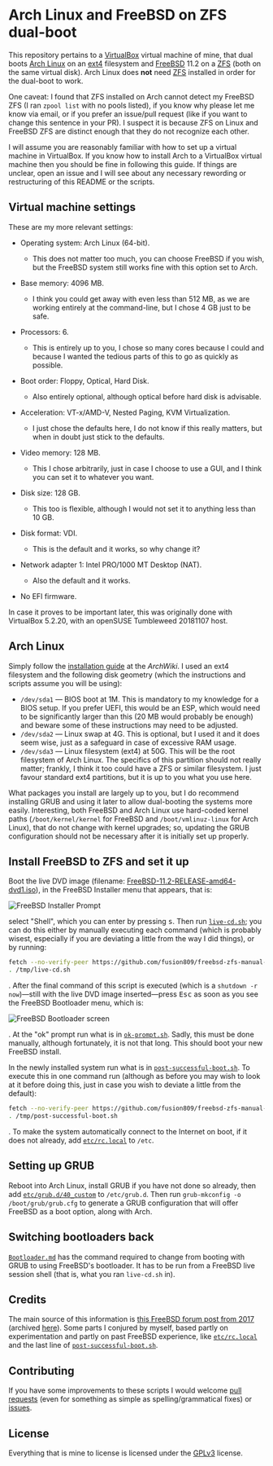 # Arch Linux and FreeBSD on ZFS dual-boot

This repository pertains to a [VirtualBox][1] virtual machine of mine, that dual boots [Arch Linux][2] on an [ext4][3] filesystem and [FreeBSD][4] 11.2 on a [ZFS][5] (both on the same virtual disk). Arch Linux does **not** need [ZFS][6] installed in order for the dual-boot to work. 

One caveat: I found that ZFS installed on Arch cannot detect my FreeBSD ZFS (I ran `zpool list` with no pools listed), if you know why please let me know via email, or if you prefer an issue/pull request (like if you want to change this sentence in your PR). I suspect it is because ZFS on Linux and FreeBSD ZFS are distinct enough that they do not recognize each other.

I will assume you are reasonably familiar with how to set up a virtual machine in VirtualBox. If you know how to install Arch to a VirtualBox virtual machine then you should be fine in following this guide. If things are unclear, open an issue and I will see about any necessary rewording or restructuring of this README or the scripts. 

## Virtual machine settings

These are my more relevant settings:

- Operating system: Arch Linux (64-bit).

	- This does not matter too much, you can choose FreeBSD if you wish, but the FreeBSD system still works fine with this option set to Arch.

- Base memory: 4096 MB.

	- I think you could get away with even less than 512 MB, as we are working entirely at the command-line, but I chose 4 GB just to be safe.

- Processors: 6.

	- This is entirely up to you, I chose so many cores because I could and because I wanted the tedious parts of this to go as quickly as possible. 

- Boot order: Floppy, Optical, Hard Disk.

	- Also entirely optional, although optical before hard disk is advisable.

- Acceleration: VT-x/AMD-V, Nested Paging, KVM Virtualization.

	- I just chose the defaults here, I do not know if this really matters, but when in doubt just stick to the defaults.

- Video memory: 128 MB.

	- This I chose arbitrarily, just in case I choose to use a GUI, and I think you can set it to whatever you want. 

- Disk size: 128 GB.

	- This too is flexible, although I would not set it to anything less than 10 GB.

- Disk format: VDI.

	- This is the default and it works, so why change it?

- Network adapter 1: Intel PRO/1000 MT Desktop (NAT).

	- Also the default and it works. 

- No EFI firmware. 

In case it proves to be important later, this was originally done with VirtualBox 5.2.20, with an openSUSE Tumbleweed 20181107 host. 

## Arch Linux

Simply follow the [installation guide][8] at the *ArchWiki*. I used an ext4 filesystem and the following disk geometry (which the instructions and scripts assume you will be using):

* `/dev/sda1` &mdash; BIOS boot at 1M. This is mandatory to my knowledge for a BIOS setup. If you prefer UEFI, this would be an ESP, which would need to be significantly larger than this (20 MB would probably be enough) and beware some of these instructions may need to be adjusted.
* `/dev/sda2` &mdash; Linux swap at 4G. This is optional, but I used it and it does seem wise, just as a safeguard in case of excessive RAM usage.
* `/dev/sda3` &mdash; Linux filesystem (ext4) at 50G. This will be the root filesystem of Arch Linux. The specifics of this partition should not really matter; frankly, I think it too could have a ZFS or similar filesystem. I just favour standard ext4 partitions, but it is up to you what you use here. 

What packages you install are largely up to you, but I do recommend installing GRUB and using it later to allow dual-booting the systems more easily. Interesting, both FreeBSD and Arch Linux use hard-coded kernel paths (`/boot/kernel/kernel` for FreeBSD and `/boot/vmlinuz-linux` for Arch Linux), that do not change with kernel upgrades; so, updating the GRUB configuration should not be necessary after it is initially set up properly. 

## Install FreeBSD to ZFS and set it up

Boot the live DVD image (filename: [FreeBSD-11.2-RELEASE-amd64-dvd1.iso][9]), in the FreeBSD Installer menu that appears, that is:

![FreeBSD Installer Prompt][10]

select "Shell", which you can enter by pressing <kbd>s</kbd>. Then run [`live-cd.sh`][11]; you can do this either by manually executing each command (which is probably wisest, especially if you are deviating a little from the way I did things), or by running:

```sh
fetch --no-verify-peer https://github.com/fusion809/freebsd-zfs-manual-install/raw/master/live-cd.sh -o /tmp/live-cd.sh
. /tmp/live-cd.sh
```

. After the final command of this script is executed (which is a `shutdown -r now`)&mdash;still with the live DVD image inserted&mdash;press <kbd>Esc</kbd> as soon as you see the FreeBSD Bootloader menu, which is:

![FreeBSD Bootloader screen][12]

. At the "ok" prompt run what is in [`ok-prompt.sh`][13]. Sadly, this must be done manually, although fortunately, it is not that long. This should boot your new FreeBSD install.

In the newly installed system run what is in [`post-successful-boot.sh`][14]. To execute this in one command run (although as before you may wish to look at it before doing this, just in case you wish to deviate a little from the default):

```sh
fetch --no-verify-peer https://github.com/fusion809/freebsd-zfs-manual-install/raw/master/post-successful-boot.sh -o /tmp/post-successful-boot.sh
. /tmp/post-successful-boot.sh
```

. To make the system automatically connect to the Internet on boot, if it does not already, add [`etc/rc.local`][15] to `/etc`. 

## Setting up GRUB

Reboot into Arch Linux, install GRUB if you have not done so already, then add [`etc/grub.d/40_custom`][17] to `/etc/grub.d`. Then run `grub-mkconfig -o /boot/grub/grub.cfg` to generate a GRUB configuration that will offer FreeBSD as a boot option, along with Arch. 

## Switching bootloaders back

[`Bootloader.md`][16] has the command required to change from booting with GRUB to using FreeBSD's bootloader. It has to be run from a FreeBSD live session shell (that is, what you ran `live-cd.sh` in).

## Credits

The main source of this information is [this FreeBSD forum post from 2017][18] (archived [here][19]). Some parts I conjured by myself, based partly on experimentation and partly on past FreeBSD experience, like [`etc/rc.local`][15] and the last line of [`post-successful-boot.sh`][14]. 

## Contributing

If you have some improvements to these scripts I would welcome [pull requests][20] (even for something as simple as spelling/grammatical fixes) or [issues][21]. 

## License

Everything that is mine to license is licensed under the [GPLv3][22] license. 

[1]: https://en.wikipedia.org/wiki/VirtualBox
[2]: https://en.wikipedia.org/wiki/Arch_Linux
[3]: https://en.wikipedia.org/wiki/ext4
[4]: https://en.wikipedia.org/wiki/FreeBSD
[5]: https://en.wikipedia.org/wiki/ZFS
[6]: https://aur.archlinux.org/packages/?O=0&SeB=n&K=zfs-&outdated=&SB=p&SO=d&PP=50&do_Search=Go
[7]: https://fusion809.github.io/images/VBox/Arch-ext4-FreeBSD-11.2-ZFS-VBox-settings.png
[8]: https://wiki.archlinux.org/index.php/Installation_guide
[9]: https://download.freebsd.org/ftp/releases/amd64/amd64/ISO-IMAGES/11.2/FreeBSD-11.2-RELEASE-amd64-dvd1.iso
[10]: https://imgur.com/mAvRJRX.png
[11]: https://github.com/fusion809/freebsd-zfs-manual-install/blob/master/live-cd.sh
[12]: https://imgur.com/sDg6iyR.png
[13]: https://github.com/fusion809/freebsd-zfs-manual-install/blob/master/ok-prompt.sh
[14]: https://github.com/fusion809/freebsd-zfs-manual-install/blob/master/post-successful-boot.sh
[15]: https://github.com/fusion809/freebsd-zfs-manual-install/blob/master/etc/rc.local
[16]: https://github.com/fusion809/freebsd-zfs-manual-install/blob/master/Bootloader.md
[17]: https://github.com/fusion809/freebsd-zfs-manual-install/blob/master/etc/grub.d/40_custom
[18]: https://forums.freebsd.org/threads/installing-freebsd-manually-no-installer.63201/
[19]: https://web.archive.org/web/20181110072004/https://forums.freebsd.org/threads/installing-freebsd-manually-no-installer.63201/
[20]: https://github.com/fusion809/freebsd-zfs-manual-install/pulls
[21]: https://github.com/fusion809/freebsd-zfs-manual-install/issues
[22]: https://github.com/fusion809/freebsd-zfs-manual-install/blob/master/LICENSE
